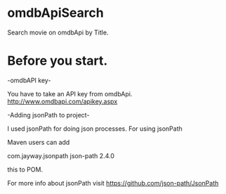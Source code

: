 # omdbApiSearch
Search movie on omdbApi by Title.

# Before you start.

  -omdbAPI key-

  You have to take an API key from omdbApi. http://www.omdbapi.com/apikey.aspx
  
  -Adding jsonPath to project-

  I used jsonPath for doing json processes. For using jsonPath
  
  Maven users can add
  
  <dependency>
    <groupId>com.jayway.jsonpath</groupId>
    <artifactId>json-path</artifactId>
    <version>2.4.0</version>
  </dependency>
  
  this to POM.
  
  For more info about jsonPath visit https://github.com/json-path/JsonPath
